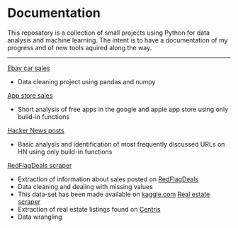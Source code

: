 # Documentation
This reposatory is a collection of small projects using Python for data analysis and machine learning. The intent is to have a documentation of my progress and of new tools aquired along the way. <br />

___

[Ebay car sales](https://github.com/Jahnic/Documentation/blob/master/ebay_car_sales.ipynb) <br />
* Data cleaning project using pandas and numpy <br />

[App store sales](https://github.com/Jahnic/Projects/blob/master/free_app_analysis.ipynb) <br />
* Short analysis of free apps in the google and apple app store using only build-in functions <br />

[Hacker News posts](https://github.com/Jahnic/Projects/blob/master/hacker_news.ipynb) <br />
* Basic analysis and identification of most frequently discussed URLs on HN using only build-in functions

[RedFlagDeals scraper](https://github.com/Jahnic/Documentation/blob/master/RedFlagDeals)
* Extraction of information about sales posted on [RedFlagDeals](https://forums.redflagdeals.com/hot-deals-f9/)
* Data cleaning and dealing with missing values
* This data-set has been made available on [kaggle.com](https://www.kaggle.com/jahnic/data-on-sales-posted-on-redflagdeals)
[Real estate scraper](https://github.com/Jahnic/Documentation/tree/master/RealEstate)
* Extraction of real estate listings found on [Centris](centris.ca)
* Data wrangling 
